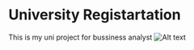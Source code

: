 # University Registartation
This is my uni project for bussiness analyst 
![Alt text](https://github.com/Nadhila/Uni/blob/main/agh-register-copy-1-bpmn.png "Bpmn")
